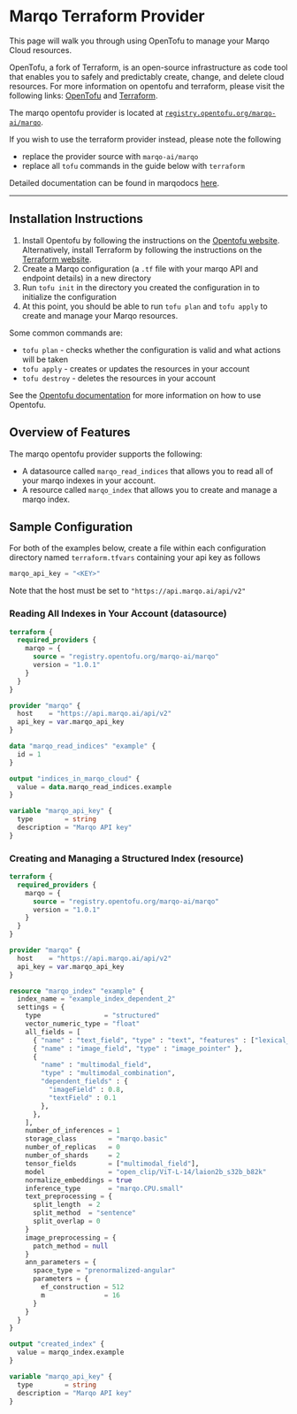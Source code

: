 # Marqo Terraform Provider

This page will walk you through using OpenTofu to manage your Marqo Cloud resources.

OpenTofu, a fork of Terraform, is an open-source infrastructure as code tool that enables you to safely and predictably create, change, and delete cloud resources. 
For more information on opentofu and terraform, please visit the following links: [OpenTofu](https://opentofu.org) and [Terraform](https://www.terraform.io/).

The marqo opentofu provider is located at [`registry.opentofu.org/marqo-ai/marqo`](https://github.com/opentofu/registry/blob/main/providers/m/marqo-ai/marqo.json).

If you wish to use the terraform provider instead, please note the following
- replace the provider source with `marqo-ai/marqo`
- replace all `tofu` commands in the guide below with `terraform`

Detailed documentation can be found in marqodocs [here](https://docs.marqo.ai/2.11/Cloud-Reference/opentofu_provider/).

---

## Installation Instructions

1. Install Opentofu by following the instructions on the [Opentofu website](https://opentofu.org/docs/intro/install/). Alternatively, install Terraform by following the instructions on the [Terraform website](https://developer.hashicorp.com/terraform/tutorials/aws-get-started/install-cli).
2. Create a Marqo configuration (a `.tf` file with your marqo API and endpoint details) in a new directory
3. Run `tofu init` in the directory you created the configuration in to initialize the configuration
4. At this point, you should be able to run `tofu plan` and `tofu apply` to create and manage your Marqo resources.

Some common commands are:
- `tofu plan` - checks whether the configuration is valid and what actions will be taken
- `tofu apply` - creates or updates the resources in your account
- `tofu destroy` - deletes the resources in your account

See the [Opentofu documentation](https://opentofu.org/docs/intro/) for more information on how to use Opentofu.

## Overview of Features

The marqo opentofu provider supports the following:

- A datasource called `marqo_read_indices` that allows you to read all of your marqo indexes in your account.
- A resource called `marqo_index` that allows you to create and manage a marqo index.

## Sample Configuration

For both of the examples below, create a file within each configuration directory named `terraform.tfvars` containing your api key as follows

```python
marqo_api_key = "<KEY>"
```

Note that the host must be set to `"https://api.marqo.ai/api/v2"`

### Reading All Indexes in Your Account (datasource)

```terraform
terraform {
  required_providers {
    marqo = {
      source = "registry.opentofu.org/marqo-ai/marqo"
      version = "1.0.1"
    }
  }
}

provider "marqo" {
  host    = "https://api.marqo.ai/api/v2"
  api_key = var.marqo_api_key
}

data "marqo_read_indices" "example" {
  id = 1
}

output "indices_in_marqo_cloud" {
  value = data.marqo_read_indices.example
}

variable "marqo_api_key" {
  type        = string
  description = "Marqo API key"
}
```

### Creating and Managing a Structured Index (resource)

```terraform
terraform {
  required_providers {
    marqo = {
      source = "registry.opentofu.org/marqo-ai/marqo"
      version = "1.0.1"
    }
  }
}

provider "marqo" {
  host    = "https://api.marqo.ai/api/v2"
  api_key = var.marqo_api_key
}

resource "marqo_index" "example" {
  index_name = "example_index_dependent_2"
  settings = {
    type                = "structured"
    vector_numeric_type = "float"
    all_fields = [
      { "name" : "text_field", "type" : "text", "features" : ["lexical_search"] },
      { "name" : "image_field", "type" : "image_pointer" },
      {
        "name" : "multimodal_field",
        "type" : "multimodal_combination",
        "dependent_fields" : {
          "imageField" : 0.8,
          "textField" : 0.1
        },
      },
    ],
    number_of_inferences = 1
    storage_class        = "marqo.basic"
    number_of_replicas   = 0
    number_of_shards     = 2
    tensor_fields        = ["multimodal_field"],
    model                = "open_clip/ViT-L-14/laion2b_s32b_b82k"
    normalize_embeddings = true
    inference_type       = "marqo.CPU.small"
    text_preprocessing = {
      split_length  = 2
      split_method  = "sentence"
      split_overlap = 0
    }
    image_preprocessing = {
      patch_method = null
    }
    ann_parameters = {
      space_type = "prenormalized-angular"
      parameters = {
        ef_construction = 512
        m               = 16
      }
    }
  }
}

output "created_index" {
  value = marqo_index.example
}

variable "marqo_api_key" {
  type        = string
  description = "Marqo API key"
}
```
